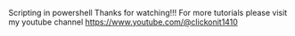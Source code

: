 Scripting in powershell
Thanks for watching!!! For more tutorials please visit my youtube channel https://www.youtube.com/@clickonit1410
